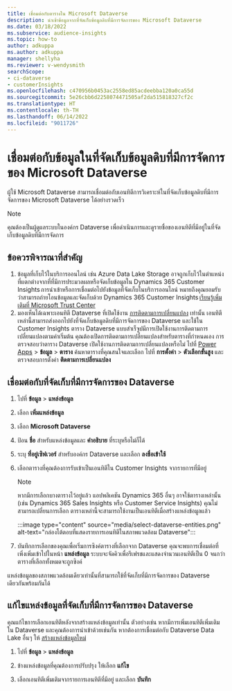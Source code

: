 ```yaml
---
title: เชื่อมต่อกับตารางใน Microsoft Dataverse
description: นำเข้าข้อมูลจากที่จัดเก็บข้อมูลดิบที่มีการจัดการของ Microsoft Dataverse
ms.date: 03/18/2022
ms.subservice: audience-insights
ms.topic: how-to
author: adkuppa
ms.author: adkuppa
manager: shellyha
ms.reviewer: v-wendysmith
searchScope:
- ci-dataverse
- customerInsights
ms.openlocfilehash: c470956b0453ac2558ed85acdeebba120a0ca55d
ms.sourcegitcommit: 5e26cbb6d2258074471505af2da515818327cf2c
ms.translationtype: HT
ms.contentlocale: th-TH
ms.lasthandoff: 06/14/2022
ms.locfileid: "9011726"
---
```

# <a name="connect-to-data-in-a-microsoft-dataverse-managed-data-lake"></a>เชื่อมต่อกับข้อมูลในที่จัดเก็บข้อมูลดิบที่มีการจัดการของ Microsoft Dataverse

ผู้ใช้ Microsoft Dataverse สามารถเชื่อมต่อกับเอนทิตีการวิเคราะห์ในที่จัดเก็บข้อมูลดิบที่มีการจัดการของ Microsoft Dataverse ได้อย่างรวดเร็ว

> [!NOTE]
> คุณต้องเป็นผู้ดูแลระบบในองค์กร Dataverse เพื่อดำเนินการและดูรายชื่อของเอนทิตีที่มีอยู่ในที่จัดเก็บข้อมูลดิบที่มีการจัดการ

## <a name="important-considerations"></a>ข้อควรพิจารณาที่สำคัญ

1. ข้อมูลที่เก็บไว้ในบริการออนไลน์ เช่น Azure Data Lake Storage อาจถูกเก็บไว้ในตำแหน่งที่แตกต่างจากที่ที่มีการประมวลผลหรือจัดเก็บข้อมูลใน Dynamics 365 Customer Insights การนำเข้าหรือการเชื่อมต่อไปยังข้อมูลที่จัดเก็บในบริการออนไลน์ หมายถึงคุณยอมรับว่าสามารถถ่ายโอนข้อมูลและจัดเก็บด้วย Dynamics 365 Customer Insights [เรียนรู้เพิ่มเติมที่ Microsoft Trust Center](https://www.microsoft.com/trust-center)
2. มองเห็นได้เฉพาะเอนทิตี Dataverse ที่เปิดใช้งาน [การติดตามการเปลี่ยนแปลง](/power-platform/admin/enable-change-tracking-control-data-synchronization) เท่านั้น เอนทิตีเหล่านี้สามารถส่งออกไปยังที่จัดเก็บข้อมูลดิบที่มีการจัดการของ Dataverse และใช้ใน Customer Insights ตาราง Dataverse แบบสำเร็จูปมีการเปิดใช้งานการติดตามการเปลี่ยนแปลงตามค่าเริ่มต้น คุณต้องเปิดการติดตามการเปลี่ยนแปลงสำหรับตารางที่กำหนดเอง การตรวจสอบว่าตาราง Dataverse เปิดใช้งานการติดตามการเปลี่ยนแปลงหรือไม่ ไปที่ [Power Apps](https://make.powerapps.com) > **ข้อมูล** > **ตาราง** ค้นหาตารางที่คุณสนใจและเลือก ไปที่ **การตั้งค่า** > **ตัวเลือกขั้นสูง** และตรวจสอบการตั้งค่า **ติดตามการเปลี่ยนแปลง**

## <a name="connect-to-a-dataverse-managed-lake"></a>เชื่อมต่อกับที่จัดเก็บที่มีการจัดการของ Dataverse

1. ไปที่ **ข้อมูล** > **แหล่งข้อมูล**

1. เลือก **เพิ่มแหล่งข้อมูล**

1. เลือก **Microsoft Dataverse**

1. ป้อน **ชื่อ** สำหรับแหล่งข้อมูลและ **คำอธิบาย** ที่ระบุหรือไม่ก็ได้

1. ระบุ **ที่อยู่เซิฟเวอร์** สำหรับองค์กร Dataverse และเลือก **ลงชื่อเข้าใช้**

1. เลือกตารางที่คุณต้องการรับเข้าเป็นเอนทิตีใน Customer Insights จากรายการที่มีอยู่

   > [!NOTE]
   > หากมีการเลือกบางตารางไว้อยู่แล้ว แอปพลิเคชัน Dynamics 365 อื่นๆ อาจใช้ตารางเหล่านั้น (เช่น Dynamics 365 Sales Insights หรือ Customer Service Insights) คุณไม่สามารถเปลี่ยนการเลือก ตารางเหล่านี้จะสามารถใช้งานเป็นเอนทิตีเมื่อสร้างแหล่งข้อมูลแล้ว

    :::image type="content" source="media/select-dataverse-entities.png" alt-text="กล่องโต้ตอบที่แสดงรายการเอนทิตีในสภาพแวดล้อม Dataverse":::

1. บันทึกการเลือกของคุณเพื่อเริ่มการซิงค์ตารางที่เลือกจาก Dataverse คุณจะพบการเชื่อมต่อที่เพิ่งเพิ่มเข้าไปในหน้า **แหล่งข้อมูล** ระบบจะจัดคิวเพื่อรีเฟรชและแสดงจำนวนเอนทิตีเป็น 0 จนกว่าตารางที่เลือกทั้งหมดจะถูกซิงค์

แหล่งข้อมูลของสภาพแวดล้อมเดียวเท่านั้นที่สามารถใช้ที่จัดเก็บที่มีการจัดการของ Dataverse เดียวกันพร้อมกันได้

## <a name="edit-a-dataverse-managed-lake-data-source"></a>แก้ไขแหล่งข้อมูลที่จัดเก็บที่มีการจัดการของ Dataverse

คุณแก้ไขการเลือกเอนทิตีหลังจากสร้างแหล่งข้อมูลเท่านั้น ตัวอย่างเช่น หากมีการเพิ่มเอนทิตีเพิ่มเติมใน Dataverse และคุณต้องการนำเข้าด้วยเช่นกัน
หากต้องการเชื่อมต่อกับ Dataverse Data Lake อื่นๆ ให้ [สร้างแหล่งข้อมูลใหม่](#connect-to-a-dataverse-managed-lake)

1. ไปที่ **ข้อมูล** > **แหล่งข้อมูล**

1. ข้างแหล่งข้อมูลที่คุณต้องการปรับปรุง ให้เลือก **แก้ไข**

1. เลือกเอนทิตีเพิ่มเติมจากรายการเอนทิตีที่มีอยู่ และเลือก **บันทึก**
